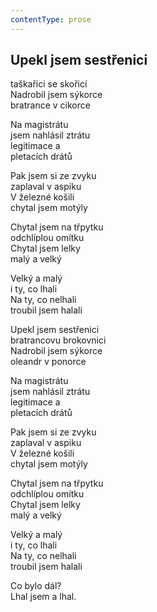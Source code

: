 ```yaml
---
contentType: prose
---
```


## Upekl jsem sestřenici

taškařici se skořicí  
Nadrobil jsem sýkorce  
bratrance v cikorce

Na magistrátu  
jsem nahlásil ztrátu  
legitimace a  
pletacích drátů

Pak jsem si ze zvyku  
zaplaval v aspiku  
V železné košili  
chytal jsem motýly

Chytal jsem na třpytku  
odchlíplou omítku  
Chytal jsem lelky  
malý a velký

Velký a malý  
i ty, co lhali  
Na ty, co nelhali  
troubil jsem halali

Upekl jsem sestřenici  
bratrancovu brokovnici  
Nadrobil jsem sýkorce  
oleandr v ponorce

Na magistrátu  
jsem nahlásil ztrátu  
legitimace a  
pletacích drátů

Pak jsem si ze zvyku  
zaplaval v aspiku  
V železné košili  
chytal jsem motýly

Chytal jsem na třpytku  
odchlíplou omítku  
Chytal jsem lelky  
malý a velký

Velký a malý  
i ty, co lhali  
Na ty, co nelhali  
troubil jsem halali

Co bylo dál?  
Lhal jsem a lhal.
